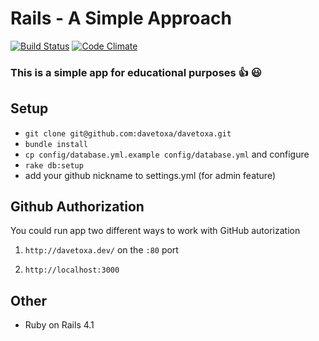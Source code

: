 Rails - A Simple Approach
====

[![Build Status](https://travis-ci.org/davetoxa/davetoxa.svg?branch=master)](https://travis-ci.org/davetoxa/davetoxa)
[![Code Climate](https://codeclimate.com/github/davetoxa/davetoxa.png)](https://codeclimate.com/github/davetoxa/davetoxa)

### This is a simple app for educational purposes :+1: :smiley:
## Setup

* `git clone git@github.com:davetoxa/davetoxa.git`
* `bundle install`
* `cp config/database.yml.example config/database.yml` and configure
* `rake db:setup`
* add your github nickname to settings.yml (for admin feature)

## Github Authorization

You could run app two different ways to work with GitHub autorization

1. `http://davetoxa.dev/` on the `:80` port

2. `http://localhost:3000`

## Other
* Ruby on Rails 4.1
